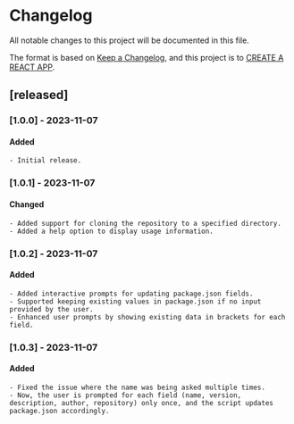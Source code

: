 # Changelog

All notable changes to this project will be documented in this file.

The format is based on [Keep a Changelog](https://keepachangelog.com/en/1.0.0/),
and this project is to [CREATE A REACT APP](https://www.npmjs.com/package/create-react-ank).

## [released]

### [1.0.0] - 2023-11-07

#### Added

    - Initial release.

### [1.0.1] - 2023-11-07

#### Changed
    - Added support for cloning the repository to a specified directory.
    - Added a help option to display usage information.

### [1.0.2] - 2023-11-07

#### Added
    - Added interactive prompts for updating package.json fields.
    - Supported keeping existing values in package.json if no input provided by the user.
    - Enhanced user prompts by showing existing data in brackets for each field.

### [1.0.3] - 2023-11-07

#### Added
    - Fixed the issue where the name was being asked multiple times.
    - Now, the user is prompted for each field (name, version, description, author, repository) only once, and the script updates package.json accordingly.
